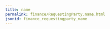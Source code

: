 ```yaml
---
title: name
permalink: finance/RequestingParty.name.html
jsonid: finance_requestingparty_name
---
```


